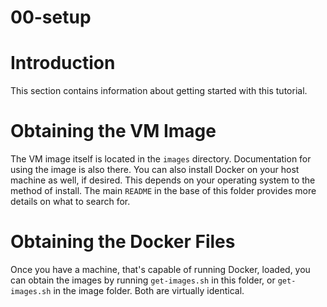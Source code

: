 # 00-setup

# Introduction

This section contains information about getting started with this tutorial.

# Obtaining the VM Image

The VM image itself is located in the `images` directory.  Documentation for using the image is also there. You can also install Docker on your host machine as well, if desired.  This depends on your operating system to the method of install.  The main `README` in the base of this folder provides more details on what to search for.

# Obtaining the Docker Files

Once you have a machine, that's capable of running Docker, loaded, you can obtain the images by running `get-images.sh` in this folder, or `get-images.sh` in the image folder.  Both are virtually identical.

